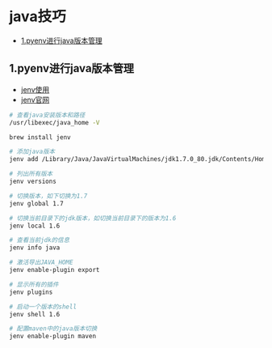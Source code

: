 # java技巧

<!-- vim-markdown-toc Marked -->

* [1.pyenv进行java版本管理](#1.pyenv进行java版本管理)

<!-- vim-markdown-toc -->

## 1.pyenv进行java版本管理

- [jenv使用](https://www.dazhuanlan.com/2020/02/13/5e44f73763565/)
- [jenv官网](https://www.jenv.be/)

```sh
# 查看java安装版本和路径
/usr/libexec/java_home -V

brew install jenv

# 添加java版本
jenv add /Library/Java/JavaVirtualMachines/jdk1.7.0_80.jdk/Contents/Home

# 列出所有版本
jenv versions

# 切换版本，如下切换为1.7
jenv global 1.7

# 切换当前目录下的jdk版本，如切换当前目录下的版本为1.6
jenv local 1.6

# 查看当前jdk的信息
jenv info java

# 激活导出JAVA_HOME
jenv enable-plugin export

# 显示所有的插件
jenv plugins

# 启动一个版本的shell
jenv shell 1.6

# 配置maven中的java版本切换
jenv enable-plugin maven

```

